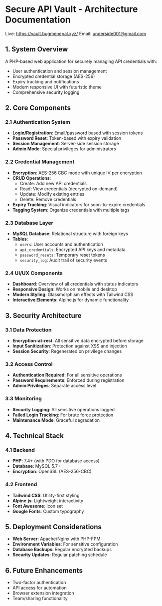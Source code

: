 # Secure API Vault - Architecture Documentation
Live: https://vault.bugmenepal.xyz/
Email: underside001@gmail.com

## 1. System Overview
A PHP-based web application for securely managing API credentials with:
- User authentication and session management
- Encrypted credential storage (AES-256)
- Expiry tracking and notifications
- Modern responsive UI with futuristic theme
- Comprehensive security logging

## 2. Core Components

### 2.1 Authentication System
- **Login/Registration**: Email/password based with session tokens
- **Password Reset**: Token-based with expiry validation
- **Session Management**: Server-side session storage
- **Admin Mode**: Special privileges for administrators

### 2.2 Credential Management
- **Encryption**: AES-256 CBC mode with unique IV per encryption
- **CRUD Operations**: 
  - Create: Add new API credentials
  - Read: View credentials (decrypted on-demand)
  - Update: Modify existing entries
  - Delete: Remove credentials
- **Expiry Tracking**: Visual indicators for soon-to-expire credentials
- **Tagging System**: Organize credentials with multiple tags

### 2.3 Database Layer
- **MySQL Database**: Relational structure with foreign keys
- **Tables**:
  - `users`: User accounts and authentication
  - `api_credentials`: Encrypted API keys and metadata
  - `password_resets`: Temporary reset tokens
  - `security_log`: Audit trail of security events

### 2.4 UI/UX Components
- **Dashboard**: Overview of all credentials with status indicators
- **Responsive Design**: Works on mobile and desktop
- **Modern Styling**: Glassmorphism effects with Tailwind CSS
- **Interactive Elements**: Alpine.js for dynamic functionality

## 3. Security Architecture

### 3.1 Data Protection
- **Encryption-at-rest**: All sensitive data encrypted before storage
- **Input Sanitization**: Protection against XSS and injection
- **Session Security**: Regenerated on privilege changes

### 3.2 Access Control
- **Authentication Required**: For all sensitive operations
- **Password Requirements**: Enforced during registration
- **Admin Privileges**: Separate access level

### 3.3 Monitoring
- **Security Logging**: All sensitive operations logged
- **Failed Login Tracking**: For brute force protection
- **Maintenance Mode**: Graceful degradation

## 4. Technical Stack

### 4.1 Backend
- **PHP**: 7.4+ (with PDO for database access)
- **Database**: MySQL 5.7+
- **Encryption**: OpenSSL (AES-256-CBC)

### 4.2 Frontend
- **Tailwind CSS**: Utility-first styling
- **Alpine.js**: Lightweight interactivity
- **Font Awesome**: Icon set
- **Google Fonts**: Custom typography

## 5. Deployment Considerations
- **Web Server**: Apache/Nginx with PHP-FPM
- **Environment Variables**: For sensitive configuration
- **Database Backups**: Regular encrypted backups
- **Security Updates**: Regular patching schedule

## 6. Future Enhancements
- Two-factor authentication
- API access for automation
- Browser extension integration
- Team/sharing functionality

